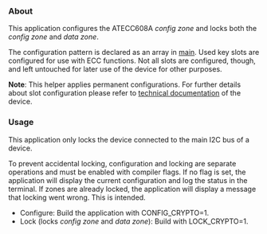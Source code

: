 ### About
This application configures the ATECC608A *config zone* and locks both the *config zone* and *data zone*.

The configuration pattern is declared as an array in [main](main.c). Used key slots are configured for use with ECC functions. Not all slots are configured, though, and left untouched for later use of the device for other purposes.

**Note**: This helper applies permanent configurations. For further details about slot configuration please refer to [technical documentation](https://www.microchip.com/wwwproducts/en/ATECC608A) of the device.

### Usage
This application only locks the device connected to the main I2C bus of a device.

To prevent accidental locking, configuration and locking are separate operations and must be enabled with compiler flags. If no flag is set, the application will display the current configuration and log the status in the terminal.
If zones are already locked, the application will display a message that locking went wrong. This is intended.

- Configure: Build the application with CONFIG_CRYPTO=1.
- Lock (locks *config zone* and *data zone*): Build with LOCK_CRYPTO=1.
